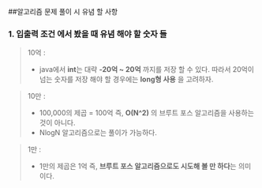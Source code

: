 ##알고리즘 문제 풀이 시 유념 할 사항

### 1. 입출력 조건 에서 봤을 때 유념 해야 할 숫자 들

> 10억 :
> - java에서 **int**는 대략 **-20억 ~ 20억** 까지를 저장 할 수 있다. 따라서 20억이 넘는 숫자를 저장 해야 할 경우에는 **long형 사용** 을 고려하자.

> 10만 : 
> - 100,000의 제곱 = 100억 즉, **O(N^2)** 의 브루트 포스 알고리즘을 사용하는 것이 아니다.
> - NlogN 알고리즘으로는 풀이가 가능하다.

> 1만 : 
> - 1만의 제곱은 1억 즉, **브루트 포스 알고리즘으로도 시도해 볼 만 하다**는 의미이다.

